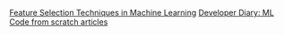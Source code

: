 [Feature Selection Techniques in Machine Learning](https://medium.com/mlearning-ai/feature-selection-techniques-in-machine-learning-82c2123bd548)
[Developer Diary: ML Code from scratch articles](https://www.adeveloperdiary.com/data-science/how-to-visualize-gradient-descent-using-contour-plot-in-python/#google_vignette)

